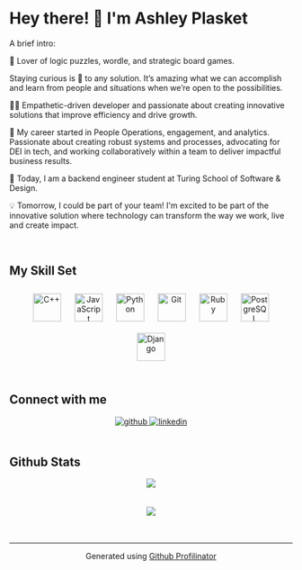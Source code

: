 # <div align="left">Hey there!  👋 I'm Ashley Plasket   

A brief intro:

🔮 Lover of logic puzzles, wordle, and strategic board games. 

Staying curious is  🔑 to any solution. It’s amazing what we can accomplish and learn from people and situations when we’re open to the possibilities.

👩‍🎤 Empathetic-driven developer and passionate about creating innovative solutions that improve efficiency and drive growth. 

🌱 My career started in People Operations, engagement, and analytics. Passionate about creating robust systems and processes, advocating for DEI in tech, and working collaboratively within a team to deliver impactful business results.

🚀 Today, I am a backend engineer student at Turing School of Software & Design. 

💡 Tomorrow, I could be part of your team! I'm excited to be part of the innovative solution where technology can transform the way we work, live and create impact.</div>  
  

<br/>  


## My Skill Set  
<!-- <table><tr><td valign="top" width="33%"> -->
<tr><td valign="top" width="33%">

  
<div align="center">  
<a href="https://www.cplusplus.com/" target="_blank"><img style="margin: 10px" src="https://profilinator.rishav.dev/skills-assets/cplusplus-original.svg" alt="C++" height="50" /></a>  
<a href="https://www.javascript.com/" target="_blank"><img style="margin: 10px" src="https://profilinator.rishav.dev/skills-assets/javascript-original.svg" alt="JavaScript" height="50" /></a>  
<a href="https://www.python.org/" target="_blank"><img style="margin: 10px" src="https://profilinator.rishav.dev/skills-assets/python-original.svg" alt="Python" height="50" /></a>  
<a href="https://github.com/" target="_blank"><img style="margin: 10px" src="https://profilinator.rishav.dev/skills-assets/git-scm-icon.svg" alt="Git" height="50" /></a>  
<a href="https://www.ruby-lang.org/en/" target="_blank"><img style="margin: 10px" src="https://profilinator.rishav.dev/skills-assets/ruby-original-wordmark.svg" alt="Ruby" height="50" /></a>  
<a href="https://www.postgresql.org/" target="_blank"><img style="margin: 10px" src="https://profilinator.rishav.dev/skills-assets/postgresql-original-wordmark.svg" alt="PostgreSQL" height="50" /></a>  
<a href="https://www.djangoproject.com/" target="_blank"><img style="margin: 10px" src="https://profilinator.rishav.dev/skills-assets/django-original.svg" alt="Django" height="50" /></a>  
</div>

<!-- </td><td valign="top" width="33%"> -->


<!-- </td></tr></table>   -->
<!-- </div>   -->
  
<br/>  


## Connect with me  
<div align="center">
<a href="https://github.com/https://github.com/aplasket" target="_blank">
<img src=https://img.shields.io/badge/github-%2324292e.svg?&style=for-the-badge&logo=github&logoColor=white alt=github style="margin-bottom: 5px;" />
</a>
<a href="https://linkedin.com/in/https://www.linkedin.com/in/ashley-plasket/" target="_blank">
<img src=https://img.shields.io/badge/linkedin-%231E77B5.svg?&style=for-the-badge&logo=linkedin&logoColor=white alt=linkedin style="margin-bottom: 5px;" />
</a>  
</div>  
  

<br/>  


## Github Stats  
<div align="center"><img src="https://github-readme-stats.vercel.app/api?username=aplasket&show_icons=true&count_private=true&hide_border=true" align="center" /></div>  

<br/>  

<!-- 
## Recent Blog Posts  
  

<br/>   -->

  

<br/>  

<div align="center">
<img src="https://komarev.com/ghpvc/?username=aplasket&&style=flat-square" align="center" />
</div>  
  

<br/>  

<div align="center"></div>
<br />

----
<div align="center">Generated using <a href="https://profilinator.rishav.dev/" target="_blank">Github Profilinator</a></div>

